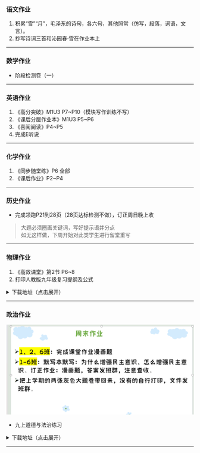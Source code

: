 ### 语文作业
1. 积累“雪”“月”，毛泽东的诗句，各六句，其他照常（仿写，段落，词语，文言）。
2. 抄写诗词三首和沁园春·雪在作业本上
---

### 数学作业
- 阶段检测卷（一）
---

### 英语作业
1. 《高分突破》M1U3 P7~P10（模块写作训练不写）
2. 《课后分层作业本》M1U3 P5~P6
3. 《喜阅阅读》P4~P5
4. 完成E听说
---

### 化学作业
1. 《同步随堂练》P6 全部
2. 《课后作业》P2~P4
---

### 历史作业
- 完成领跑P21到28页（28页达标检测不做），订正周日晚上收
> 大题必须圈画关键词，写好提示语并分点  
> 如无这样做，下周开始对此类学生进行留堂重写
---

### 物理作业
1. 《高效课堂》第2节 P6~8
2. 打印人教版九年级复习提纲及公式

<details>
<summary>下载地址（点击展开）</summary>

- [Gitee分流（推荐）](https://gitee.com/CMSZ001/hw/releases/download/G9S1/1phs.doc)
- [蓝奏云分流](https://lz.qaiu.top/d/lz/iXGJV35h076j@86tf)
- [Github分流](https://github.com/CMSZ002/hw/releases/download/G9S1/1phs.doc)

</details>

---

### 政治作业
![hw](hw_G9S1/_images/1p.png)  
- 九上道德与法治练习

<details>
<summary>下载地址（点击展开）</summary>

- [Gitee分流（推荐）](https://gitee.com/CMSZ001/hw/releases/download/G9S1/1p.docx)
- [蓝奏云分流](https://lz.qaiu.top/d/lz/iImdj35g9l7c@9vt2)
- [Github分流](https://github.com/CMSZ002/hw/releases/download/G9S1/1p.docx)

</details>

---
